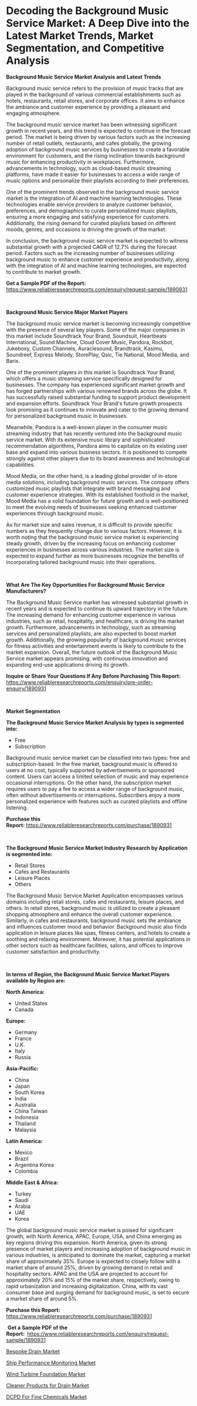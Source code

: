 <p><h1>Decoding the Background Music Service Market: A Deep Dive into the Latest Market Trends, Market Segmentation, and Competitive Analysis</h1></p><p><strong>Background Music Service Market Analysis and Latest Trends</strong></p>
<p><p>Background music service refers to the provision of music tracks that are played in the background of various commercial establishments such as hotels, restaurants, retail stores, and corporate offices. It aims to enhance the ambiance and customer experience by providing a pleasant and engaging atmosphere.</p><p>The background music service market has been witnessing significant growth in recent years, and this trend is expected to continue in the forecast period. The market is being driven by various factors such as the increasing number of retail outlets, restaurants, and cafes globally, the growing adoption of background music services by businesses to create a favorable environment for customers, and the rising inclination towards background music for enhancing productivity in workplaces. Furthermore, advancements in technology, such as cloud-based music streaming platforms, have made it easier for businesses to access a wide range of music options and personalize their playlists according to their preferences.</p><p>One of the prominent trends observed in the background music service market is the integration of AI and machine learning technologies. These technologies enable service providers to analyze customer behavior, preferences, and demographics to curate personalized music playlists, ensuring a more engaging and satisfying experience for customers. Additionally, the rising demand for curated playlists based on different moods, genres, and occasions is driving the growth of the market.</p><p>In conclusion, the background music service market is expected to witness substantial growth with a projected CAGR of 12.7% during the forecast period. Factors such as the increasing number of businesses utilizing background music to enhance customer experience and productivity, along with the integration of AI and machine learning technologies, are expected to contribute to market growth.</p></p>
<p><strong>Get a Sample PDF of the Report:&nbsp;</strong> <a href="https://www.reliableresearchreports.com/enquiry/request-sample/1890931">https://www.reliableresearchreports.com/enquiry/request-sample/1890931</a></p>
<p>&nbsp;</p>
<p><strong>Background Music Service Major Market Players</strong></p>
<p><p>The background music service market is becoming increasingly competitive with the presence of several key players. Some of the major companies in this market include Soundtrack Your Brand, Soundsuit, Heartbeats International, Sound Machine, Cloud Cover Music, Pandora, Rockbot, Jukeboxy, Custom Channels, Auraclesound, Brandtrack, Kasimu, Soundreef, Express Melody, StorePlay, Qsic, Tie National, Mood Media, and Barix.</p><p>One of the prominent players in this market is Soundtrack Your Brand, which offers a music streaming service specifically designed for businesses. The company has experienced significant market growth and has forged partnerships with various renowned brands across the globe. It has successfully raised substantial funding to support product development and expansion efforts. Soundtrack Your Brand's future growth prospects look promising as it continues to innovate and cater to the growing demand for personalized background music in businesses.</p><p>Meanwhile, Pandora is a well-known player in the consumer music streaming industry that has recently ventured into the background music service market. With its extensive music library and sophisticated recommendation algorithms, Pandora aims to capitalize on its existing user base and expand into various business sectors. It is positioned to compete strongly against other players due to its brand awareness and technological capabilities.</p><p>Mood Media, on the other hand, is a leading global provider of in-store media solutions, including background music services. The company offers customized music playlists that integrate with brand messaging and customer experience strategies. With its established foothold in the market, Mood Media has a solid foundation for future growth and is well-positioned to meet the evolving needs of businesses seeking enhanced customer experiences through background music.</p><p>As for market size and sales revenue, it is difficult to provide specific numbers as they frequently change due to various factors. However, it is worth noting that the background music service market is experiencing steady growth, driven by the increasing focus on enhancing customer experiences in businesses across various industries. The market size is expected to expand further as more businesses recognize the benefits of incorporating tailored background music into their operations.</p></p>
<p>&nbsp;</p>
<p><strong>What Are The Key Opportunities For Background Music Service Manufacturers?</strong></p>
<p><p>The Background Music Service market has witnessed substantial growth in recent years and is expected to continue its upward trajectory in the future. The increasing demand for enhancing customer experience in various industries, such as retail, hospitality, and healthcare, is driving the market growth. Furthermore, advancements in technology, such as streaming services and personalized playlists, are also expected to boost market growth. Additionally, the growing popularity of background music services for fitness activities and entertainment events is likely to contribute to the market expansion. Overall, the future outlook of the Background Music Service market appears promising, with continuous innovation and expanding end-use applications driving its growth.</p></p>
<p><strong>Inquire or Share Your Questions If Any Before Purchasing This Report:</strong> <a href="https://www.reliableresearchreports.com/enquiry/pre-order-enquiry/1890931">https://www.reliableresearchreports.com/enquiry/pre-order-enquiry/1890931</a></p>
<p>&nbsp;</p>
<p><strong>Market Segmentation</strong></p>
<p><strong>The Background Music Service Market Analysis by types is segmented into:</strong></p>
<p><ul><li>Free</li><li>Subscription</li></ul></p>
<p><p>Background music service market can be classified into two types: free and subscription-based. In the free market, background music is offered to users at no cost, typically supported by advertisements or sponsored content. Users can access a limited selection of music and may experience occasional interruptions. On the other hand, the subscription market requires users to pay a fee to access a wider range of background music, often without advertisements or interruptions. Subscribers enjoy a more personalized experience with features such as curated playlists and offline listening.</p></p>
<p><strong>Purchase this Report:&nbsp;</strong><a href="https://www.reliableresearchreports.com/purchase/1890931">https://www.reliableresearchreports.com/purchase/1890931</a></p>
<p>&nbsp;</p>
<p><strong>The Background Music Service Market Industry Research by Application is segmented into:</strong></p>
<p><ul><li>Retail Stores</li><li>Cafes and Restaurants</li><li>Leisure Places</li><li>Others</li></ul></p>
<p><p>The Background Music Service Market Application encompasses various domains including retail stores, cafes and restaurants, leisure places, and others. In retail stores, background music is utilized to create a pleasant shopping atmosphere and enhance the overall customer experience. Similarly, in cafes and restaurants, background music sets the ambiance and influences customer mood and behavior. Background music also finds application in leisure places like spas, fitness centers, and hotels to create a soothing and relaxing environment. Moreover, it has potential applications in other sectors such as healthcare facilities, salons, and offices to improve customer satisfaction and productivity.</p></p>
<p>&nbsp;</p>
<p><strong>In terms of Region, the Background Music Service Market Players available by Region are:</strong></p>
<p>
    <p> <strong> North America: </strong>
        <ul>
            <li>United States</li>
            <li>Canada</li>
        </ul>
        </p> 
    <p> <strong> Europe: </strong>
        <ul>
            <li>Germany</li>
            <li>France</li>
            <li>U.K.</li>
            <li>Italy</li>
            <li>Russia</li>
        </ul>
        </p> 
    <p> <strong> Asia-Pacific: </strong>
        <ul>
            <li>China</li>
            <li>Japan</li>
            <li>South Korea</li>
            <li>India</li>
            <li>Australia</li>
            <li>China Taiwan</li>
            <li>Indonesia</li>
            <li>Thailand</li>
            <li>Malaysia</li>
        </ul>
        </p> 
    <p> <strong> Latin America: </strong>
        <ul>
            <li>Mexico</li>
            <li>Brazil</li>
            <li>Argentina Korea</li>
            <li>Colombia</li>
        </ul>
        </p> 
    <p> <strong> Middle East & Africa: </strong>
        <ul>
            <li>Turkey</li>
            <li>Saudi</li>
            <li>Arabia</li>
            <li>UAE</li>
            <li>Korea</li>
        </ul>
    </p>
    </p>
<p><p>The global background music service market is poised for significant growth, with North America, APAC, Europe, USA, and China emerging as key regions driving this expansion. North America, given its strong presence of market players and increasing adoption of background music in various industries, is anticipated to dominate the market, capturing a market share of approximately 35%. Europe is expected to closely follow with a market share of around 25%, driven by growing demand in retail and hospitality sectors. APAC and the USA are projected to account for approximately 20% and 15% of the market share, respectively, owing to rapid urbanization and increasing digitalization. China, with its vast consumer base and surging demand for background music, is set to secure a market share of around 5%.</p></p>
<p><strong>Purchase this Report: </strong><a href="https://www.reliableresearchreports.com/purchase/1890931">https://www.reliableresearchreports.com/purchase/1890931</a></p>
<p>&nbsp;<strong>Get a Sample PDF of the Report:&nbsp;&nbsp;</strong><a href="https://www.reliableresearchreports.com/enquiry/request-sample/1890931">https://www.reliableresearchreports.com/enquiry/request-sample/1890931</a></p>
<p><strong></strong></p>
<p><p><a href="https://medium.com/p/27f280fb9069/edit">Bespoke Drain Market</a></p><p><a href="https://github.com/ruslanpoljakovrd177/Market-Research-Report-List-2/blob/main/ship-performance-monitoring-market.md">Ship Performance Monitoring Market</a></p><p><a href="https://github.com/gulaimolin/Market-Research-Report-List-2/blob/main/wind-turbine-foundation-market.md">Wind Turbine Foundation Market</a></p><p><a href="https://medium.com/p/e111adb25b9d/edit">Cleaner Products for Drain Market</a></p><p><a href="https://medium.com/p/c768bc73e80e/edit">DCPD For Fine Chemicals Market</a></p></p>
